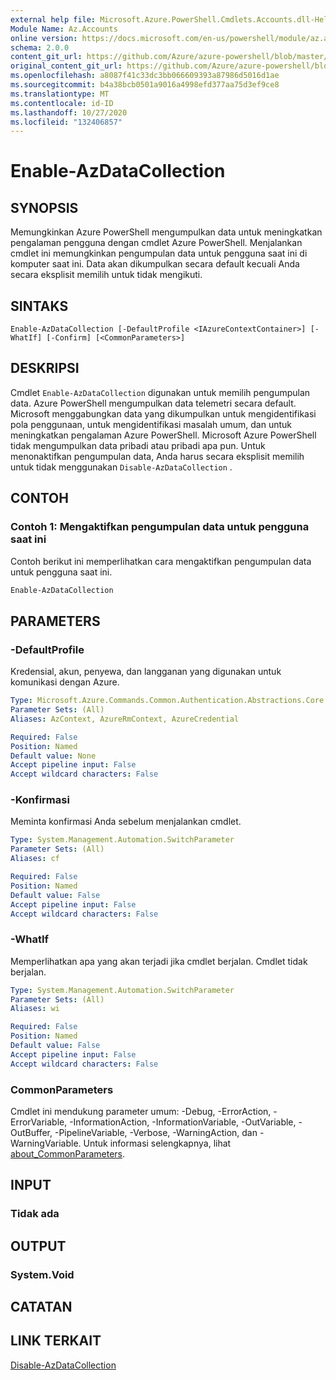 ```yaml
---
external help file: Microsoft.Azure.PowerShell.Cmdlets.Accounts.dll-Help.xml
Module Name: Az.Accounts
online version: https://docs.microsoft.com/en-us/powershell/module/az.accounts/enable-azdatacollection
schema: 2.0.0
content_git_url: https://github.com/Azure/azure-powershell/blob/master/src/Accounts/Accounts/help/Enable-AzDataCollection.md
original_content_git_url: https://github.com/Azure/azure-powershell/blob/master/src/Accounts/Accounts/help/Enable-AzDataCollection.md
ms.openlocfilehash: a8087f41c33dc3bb066609393a87986d5016d1ae
ms.sourcegitcommit: b4a38bcb0501a9016a4998efd377aa75d3ef9ce8
ms.translationtype: MT
ms.contentlocale: id-ID
ms.lasthandoff: 10/27/2020
ms.locfileid: "132406857"
---
```

# Enable-AzDataCollection

## SYNOPSIS
Memungkinkan Azure PowerShell mengumpulkan data untuk meningkatkan pengalaman pengguna dengan cmdlet Azure PowerShell. Menjalankan cmdlet ini memungkinkan pengumpulan data untuk pengguna saat ini di komputer saat ini. Data akan dikumpulkan secara default kecuali Anda secara eksplisit memilih untuk tidak mengikuti.

## SINTAKS

```
Enable-AzDataCollection [-DefaultProfile <IAzureContextContainer>] [-WhatIf] [-Confirm] [<CommonParameters>]
```

## DESKRIPSI

Cmdlet `Enable-AzDataCollection` digunakan untuk memilih pengumpulan data. Azure PowerShell mengumpulkan data telemetri secara default. Microsoft menggabungkan data yang dikumpulkan untuk mengidentifikasi pola penggunaan, untuk mengidentifikasi masalah umum, dan untuk meningkatkan pengalaman Azure PowerShell.
Microsoft Azure PowerShell tidak mengumpulkan data pribadi atau pribadi apa pun. Untuk menonaktifkan pengumpulan data, Anda harus secara eksplisit memilih untuk tidak menggunakan `Disable-AzDataCollection` .

## CONTOH

### Contoh 1: Mengaktifkan pengumpulan data untuk pengguna saat ini

Contoh berikut ini memperlihatkan cara mengaktifkan pengumpulan data untuk pengguna saat ini.

```powershell
Enable-AzDataCollection
```

## PARAMETERS

### -DefaultProfile

Kredensial, akun, penyewa, dan langganan yang digunakan untuk komunikasi dengan Azure.

```yaml
Type: Microsoft.Azure.Commands.Common.Authentication.Abstractions.Core.IAzureContextContainer
Parameter Sets: (All)
Aliases: AzContext, AzureRmContext, AzureCredential

Required: False
Position: Named
Default value: None
Accept pipeline input: False
Accept wildcard characters: False
```

### -Konfirmasi

Meminta konfirmasi Anda sebelum menjalankan cmdlet.

```yaml
Type: System.Management.Automation.SwitchParameter
Parameter Sets: (All)
Aliases: cf

Required: False
Position: Named
Default value: False
Accept pipeline input: False
Accept wildcard characters: False
```

### -WhatIf

Memperlihatkan apa yang akan terjadi jika cmdlet berjalan. Cmdlet tidak berjalan.

```yaml
Type: System.Management.Automation.SwitchParameter
Parameter Sets: (All)
Aliases: wi

Required: False
Position: Named
Default value: False
Accept pipeline input: False
Accept wildcard characters: False
```

### CommonParameters

Cmdlet ini mendukung parameter umum: -Debug, -ErrorAction, -ErrorVariable, -InformationAction, -InformationVariable, -OutVariable, -OutBuffer, -PipelineVariable, -Verbose, -WarningAction, dan -WarningVariable. Untuk informasi selengkapnya, lihat [about_CommonParameters](/powershell/module/microsoft.powershell.core/about/about_commonparameters).

## INPUT

### Tidak ada

## OUTPUT

### System.Void

## CATATAN

## LINK TERKAIT

[Disable-AzDataCollection](./Disable-AzDataCollection.md)
